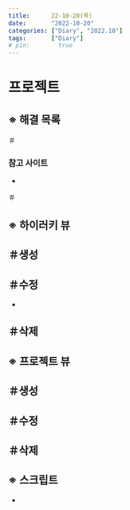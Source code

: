 ```yaml
---
title:      22-10-20(목)
date:       "2022-10-20"
categories: ["Diary", "2022.10"]
tags:       ["Diary"]
# pin:        true
---
```


# 프로젝트
## ※ 해결 목록
＃

### 참고 사이트
- []()

＃ 


## ※ 하이러키 뷰
＃생성
- 
＃수정
- 
- 
＃삭제
- 

## ※ 프로젝트 뷰
＃생성
- 
＃수정
- 
＃삭제
- 

## ※ 스크립트
- 